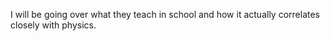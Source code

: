 I will be going over what they teach in school and how it actually correlates closely with physics.  
